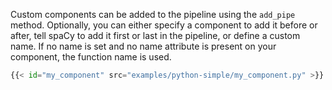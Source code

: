 Custom components can be added to the pipeline using the `add_pipe`  method. Optionally, you can either specify a component to add it before or after, tell spaCy to add it first or last in the pipeline, or define a custom name. If no name is set and no name attribute is present on your component, the function name is used.

```python
{{< id="my_component" src="examples/python-simple/my_component.py" >}}
```